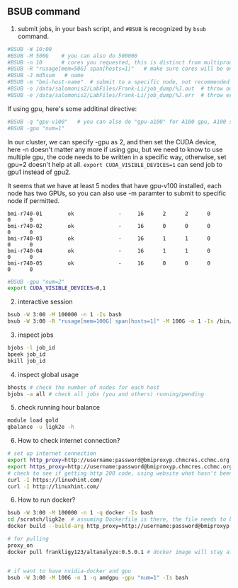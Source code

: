## BSUB command


1. submit jobs, in your bash script, and `#BSUB` is recognized by `bsub` command.

```bash
#BSUB -W 10:00   
#BSUB -M 500G    # you can also do 500000
#BSUB -n 10      # cores you requested, this is distinct from multiprocessing.cpu_counts(), the latter tells you all the available cores in the host.
#BSUB -R "rusage[mem=50G] span[hosts=1]"   # make sure cores will be on the same host, otherwise, non MPI-aware program won't able to detect cores in another host, also rusage is used to define how much memory each host should have for MPI-aware program
#BSUB -J md5sum   # name
#BSUB -m "bmi-host-name"  # submit to a specific node, not recommended to use in general instead letting the LSF scheduler do the job
#BSUB -o /data/salomonis2/LabFiles/Frank-Li/job_dump/%J.out  # throw output
#BSUB -e /data/salomonis2/LabFiles/Frank-Li/job_dump/%J.err  # throw error
```

If using gpu, here's some additinal directive:

```bash
#BSUB -q "gpu-v100"   # you can also do "gpu-a100" for A100 gpu, A100 seems to have higher RAM as well
#BSUB -gpu "num=1"
```

In our cluster, we can specify -gpu as 2, and then set the CUDA device, here -n doesn't matter any more if using gpu,
but we need to know to use multiple gpu, the code needs to be written in a specific way, otherwise, set gpu=2 doesn't help at all.
`export CUDA_VISIBLE_DEVICES=1` can send job to gpu1 instead of gpu2.

It seems that we have at least 5 nodes that have gpu-v100 installed, each node has two GPUs, so you can also use -m paramter to submit to specific node if permitted.

```
bmi-r740-01        ok              -     16      2      2      0      0      0
bmi-r740-02        ok              -     16      0      0      0      0      0
bmi-r740-03        ok              -     16      1      1      0      0      0
bmi-r740-04        ok              -     16      1      1      0      0      0
bmi-r740-05        ok              -     16      0      0      0      0      0
```

```bash
#BSUB -gpu "num=2"
export CUDA_VISIBLE_DEVICES=0,1
```


2. interactive session
```bash
bsub -W 3:00 -M 100000 -n 1 -Is bash
bsub -W 3:00 -R "rusage[mem=100G] span[hosts=1]" -M 100G -n 1 -Is /bin/bash
```

3. inspect jobs
```bash
bjobs -l job_id
bpeek job_id
bkill job_id
```

4. inspect global usage
```bash
bhosts # check the number of nodes for each host
bjobs -a all # check all jobs (you and others) running/pending
```

5. check running hour balance
```bash
module load gold
gbalance -u ligk2e -h
```

6. How to check internet connection?
```bash
# set up internet connection
export http_proxy=http://username:password@bmiproxyp.chmcres.cchmc.org:80
export https_proxy=http://username:password@bmiproxyp.chmcres.cchmc.org:80
# check to see if getting http 200 code, using website what hasn't been whitelisted otherwise it doesn't matter
curl -I https://linuxhint.com/
curl -I http://linuxhint.com/
```

6. How to run docker?
```bash
bsub -W 3:00 -M 100000 -n 1 -q docker -Is bash
cd /scratch/ligk2e  # assuming Dockerfile is there, the file needs to be in /scratch folder when using docker
docker build --build-arg http_proxy=http://username:password@bmiproxyp.chmcres.cchmc.org:80 --build-arg https_proxy=http://username:password@bmiproxyp.chmcres.cchmc.org:80 --no-cache -t icgc .

# for pulling
proxy_on
docker pull frankligy123/altanalyze:0.5.0.1 # docker image will stay at the node until Friday


# if want to have nvidia-docker and gpu
bsub -W 3:00 -M 100G -n 1 -q amdgpu -gpu "num=1" -Is bash
```










